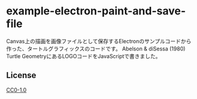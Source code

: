 # example-electron-paint-and-save-file

Canvas上の描画を画像ファイルとして保存するElectronのサンプルコードから
作った、タートルグラフィックスのコードです。
Abelson & diSessa (1980) Turtle GeometryにあるLOGOコードをJavaScriptで書きました。


## License

[CC0-1.0](LICENSE.md)
